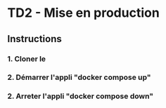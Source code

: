# TD2 - Mise en production

## Instructions

### 1. Cloner le 

### 2. Démarrer l'appli "docker compose up"

### 2. Arreter l'appli "docker compose down"
